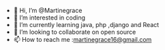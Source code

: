 - 👋 Hi, I’m @Martinegrace
- 👀 I’m interested in coding 
- 🌱 I’m currently learning  java, php ,django and React
- 💞️ I’m looking to collaborate on open source
- 📫 How to reach me :martinegrace16@gmail.com

<!---
Martine1grace/Martine1grace is a ✨ special ✨ repository because its `README.md` (this file) appears on your GitHub profile.
You can click the Preview link to take a look at your changes.
--->
